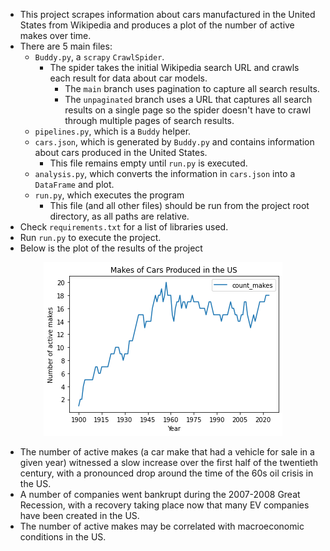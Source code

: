 - This project scrapes information about cars manufactured in the United States from Wikipedia and produces a plot of the number of active makes over time.
- There are 5 main files:
    - `Buddy.py`, a `scrapy` `CrawlSpider`.
        - The spider takes the initial Wikipedia search URL and crawls each result for data about car models.
            - The `main` branch uses pagination to capture all search results.
            - The `unpaginated` branch uses a URL that captures all search results on a single page so the spider doesn't have to crawl through multiple pages of search results.
    - `pipelines.py`, which is a `Buddy` helper.
    - `cars.json`, which is generated by `Buddy.py` and contains information about cars produced in the United States.
        - This file remains empty until `run.py` is executed.
    - `analysis.py`, which converts the information in `cars.json` into a `DataFrame` and plot.
    - `run.py`, which executes the program
        - This file (and all other files) should be run from the project root directory, as all paths are relative.
- Check `requirements.txt` for a list of libraries used.
- Run `run.py` to execute the project.
- Below is the plot of the results of the project


<p align="center">
  <img src="./results.png" />
</p>

- The number of active makes (a car make that had a vehicle for sale in a given year) witnessed a slow increase over the first half of the twentieth century, with a pronounced drop around the time of the 60s oil crisis in the US.
- A number of companies went bankrupt during the 2007-2008 Great Recession, with a recovery taking place now that many EV companies have been created in the US. 
- The number of active makes may be correlated with macroeconomic conditions in the US. 

